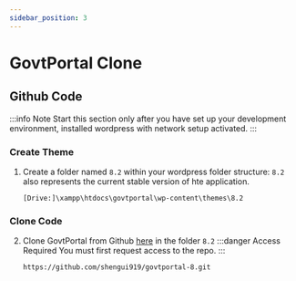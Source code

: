 ```yaml
---
sidebar_position: 3
---
```


# GovtPortal Clone

## Github Code

:::info Note
Start this section only after you have set up your development environment, installed wordpress with network setup activated.
:::

### Create Theme

1. Create a folder named `8.2` within your wordpress folder structure:
   `8.2` also represents the current stable version of hte application.

   ```
   [Drive:]\xampp\htdocs\govtportal\wp-content\themes\8.2
   ```

### Clone Code

2. Clone GovtPortal from Github [here](https://github.com/shengui919/govtportal-8.git) in the folder `8.2`
   :::danger Access Required
   You must first request access to the repo.
   :::

   ```
   https://github.com/shengui919/govtportal-8.git
   ```
